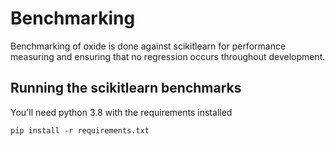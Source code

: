 # Benchmarking

Benchmarking of oxide is done against scikitlearn for performance measuring and ensuring that no regression occurs 
throughout development. 

## Running the scikitlearn benchmarks

You'll need python 3.8 with the requirements installed 
```shell script
pip install -r requirements.txt
```
